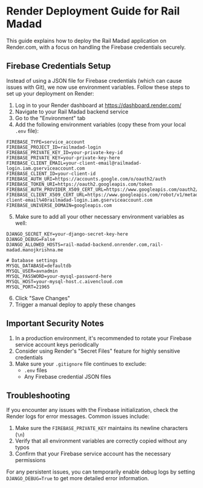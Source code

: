 # Render Deployment Guide for Rail Madad

This guide explains how to deploy the Rail Madad application on Render.com, with a focus on handling the Firebase credentials securely.

## Firebase Credentials Setup

Instead of using a JSON file for Firebase credentials (which can cause issues with Git), we now use environment variables. Follow these steps to set up your deployment on Render:

1. Log in to your Render dashboard at https://dashboard.render.com/
2. Navigate to your Rail Madad backend service
3. Go to the "Environment" tab
4. Add the following environment variables (copy these from your local `.env` file):

```
FIREBASE_TYPE=service_account
FIREBASE_PROJECT_ID=railmadad-login
FIREBASE_PRIVATE_KEY_ID=your-private-key-id
FIREBASE_PRIVATE_KEY=your-private-key-here
FIREBASE_CLIENT_EMAIL=your-client-email@railmadad-login.iam.gserviceaccount.com
FIREBASE_CLIENT_ID=your-client-id
FIREBASE_AUTH_URI=https://accounts.google.com/o/oauth2/auth
FIREBASE_TOKEN_URI=https://oauth2.googleapis.com/token
FIREBASE_AUTH_PROVIDER_X509_CERT_URL=https://www.googleapis.com/oauth2/v1/certs
FIREBASE_CLIENT_X509_CERT_URL=https://www.googleapis.com/robot/v1/metadata/x509/your-client-email%40railmadad-login.iam.gserviceaccount.com
FIREBASE_UNIVERSE_DOMAIN=googleapis.com
```

5. Make sure to add all your other necessary environment variables as well:

```
DJANGO_SECRET_KEY=your-django-secret-key-here
DJANGO_DEBUG=False
DJANGO_ALLOWED_HOSTS=rail-madad-backend.onrender.com,rail-madad.manojkrishna.me

# Database settings
MYSQL_DATABASE=defaultdb
MYSQL_USER=avnadmin
MYSQL_PASSWORD=your-mysql-password-here
MYSQL_HOST=your-mysql-host.c.aivencloud.com
MYSQL_PORT=21965
```

6. Click "Save Changes"
7. Trigger a manual deploy to apply these changes

## Important Security Notes

1. In a production environment, it's recommended to rotate your Firebase service account keys periodically
2. Consider using Render's "Secret Files" feature for highly sensitive credentials
3. Make sure your `.gitignore` file continues to exclude:
   - `.env` files
   - Any Firebase credential JSON files

## Troubleshooting

If you encounter any issues with the Firebase initialization, check the Render logs for error messages. Common issues include:

1. Make sure the `FIREBASE_PRIVATE_KEY` maintains its newline characters (`\n`)
2. Verify that all environment variables are correctly copied without any typos
3. Confirm that your Firebase service account has the necessary permissions

For any persistent issues, you can temporarily enable debug logs by setting `DJANGO_DEBUG=True` to get more detailed error information.
